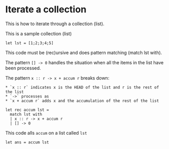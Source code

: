 # Iterate a collection

This is how to iterate through a collection (list).

This is a sample collection (list)

    let lst = [1;2;3;4;5]

This code must be (rec)ursive and does pattern matching (match lst with).

The pattern `[] -> 0` handles the situation when all the items in the list have been processed.

The pattern `x :: r -> x + accum r` breaks down:

    * `x :: r` indicates x is the HEAD of the list and r is the rest of the list
    * `->` processes as
    * `x + accum r` adds x and the accumulation of the rest of the list

    let rec accum lst = 
      match lst with
      | x :: r -> x + accum r
      | [] -> 0

This code alls `accum` on a list called `lst`

    let ans = accum lst